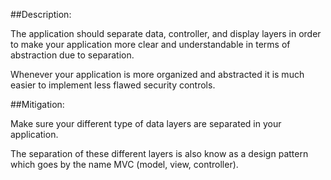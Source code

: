 ##Description:

The application should separate data, controller, and display layers in order to make your
application more clear and understandable in terms of abstraction due to separation.

Whenever your application is more organized and abstracted it is much easier to implement
less flawed security controls.

##Mitigation:

Make sure your different type of data layers are separated in your application.

The separation of these different layers is also know as a design pattern which goes
by the name MVC (model, view, controller).
